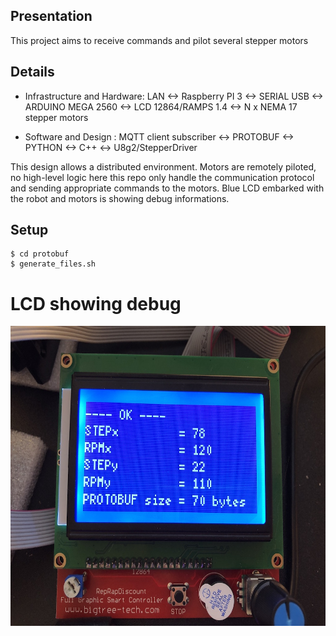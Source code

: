 ## Presentation
This project aims to receive commands and pilot several stepper motors


## Details

* Infrastructure and Hardware: LAN <-> Raspberry PI 3 <-> SERIAL USB <-> ARDUINO MEGA 2560 <-> LCD 12864/RAMPS 1.4 <-> N x NEMA 17 stepper motors

* Software and Design : MQTT client subscriber <-> PROTOBUF <-> PYTHON <-> C++ <-> U8g2/StepperDriver 

This design allows a distributed environment. Motors are remotely piloted, no high-level logic here this repo only handle the communication protocol and sending appropriate commands to the motors. Blue LCD embarked with the robot and motors is showing debug informations.

## Setup

```
$ cd protobuf
$ generate_files.sh
```

# LCD showing debug
<img src="https://github.com/dfollereau/motor_firmware/blob/main/images/IMG_0020.jpg" width="640" height="480">
